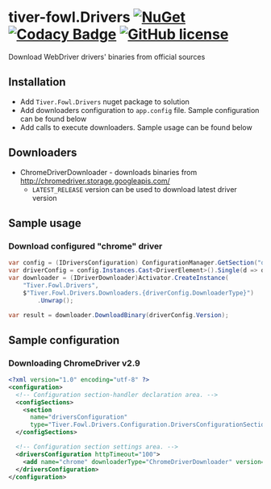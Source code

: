 # tiver-fowl.Drivers [![NuGet](https://img.shields.io/nuget/v/Tiver.Fowl.Drivers.svg)](https://www.nuget.org/packages/Tiver.Fowl.Drivers/) [![Codacy Badge](https://img.shields.io/codacy/grade/2ecdd0d0d6af44e480bb899af695e442/master.svg)](https://www.codacy.com/app/mr.hant/tiver-fowl.Drivers?utm_source=github.com&amp;utm_medium=referral&amp;utm_content=MrHant/tiver-fowl.Drivers&amp;utm_campaign=Badge_Grade) [![GitHub license](https://img.shields.io/badge/license-MIT-blue.svg)](https://raw.githubusercontent.com/MrHant/tiver-fowl/master/LICENSE)


Download WebDriver drivers' binaries from official sources
## Installation
* Add ```Tiver.Fowl.Drivers``` nuget package to solution
* Add downloaders configuration to ```app.config``` file. Sample configuration can be found below
* Add calls to execute downloaders. Sample usage can be found below

## Downloaders
* ChromeDriverDownloader - downloads binaries from http://chromedriver.storage.googleapis.com/
  * ```LATEST_RELEASE``` version can be used to download latest driver version

## Sample usage
### Download configured "chrome" driver

```c#
var config = (IDriversConfiguration) ConfigurationManager.GetSection("driversConfiguration");
var driverConfig = config.Instances.Cast<DriverElement>().Single(d => d.Name.Equals("chrome"));
var downloader = (IDriverDownloader)Activator.CreateInstance(
    "Tiver.Fowl.Drivers",
    $"Tiver.Fowl.Drivers.Downloaders.{driverConfig.DownloaderType}")
        .Unwrap();

var result = downloader.DownloadBinary(driverConfig.Version);
```



## Sample configuration

### Downloading ChromeDriver v2.9
```xml
<?xml version="1.0" encoding="utf-8" ?>
<configuration>
  <!-- Configuration section-handler declaration area. -->
  <configSections>
    <section
      name="driversConfiguration"
      type="Tiver.Fowl.Drivers.Configuration.DriversConfigurationSection, Tiver.Fowl.Drivers" />
  </configSections>

  <!-- Configuration section settings area. -->
  <driversConfiguration httpTimeout="100">
    <add name="chrome" downloaderType="ChromeDriverDownloader" version="2.9" />
  </driversConfiguration>
</configuration>
```
